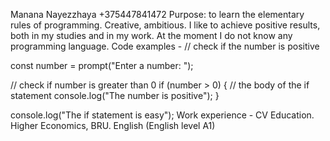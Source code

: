 Manana Nayezzhaya
+375447841472
Purpose: to learn the elementary rules of programming. Creative, ambitious. I like to achieve positive results, both in my studies and in my work.
At the moment I do not know any programming language.
Code examples -
// check if the number is positive

const number = prompt("Enter a number: ");

// check if number is greater than 0
if (number > 0) {
 // the body of the if statement
  console.log("The number is positive");
}

console.log("The if statement is easy");
Work experience - СV
Education. Higher Economics, BRU.
English (English level A1)
